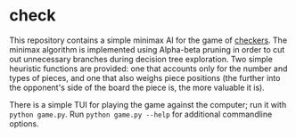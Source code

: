 # check

This repository contains a simple minimax AI for the game of [checkers](https://en.wikipedia.org/wiki/Draughts). The minimax algorithm is implemented using Alpha-beta pruning in order to cut out unnecessary branches during decision tree exploration. Two simple heuristic functions are provided: one that accounts only for the number and types of pieces, and one that also weighs piece positions (the further into the opponent's side of the board the piece is, the more valuable it is).

There is a simple TUI for playing the game against the computer; run it with `python game.py`. Run `python game.py --help` for additional commandline options.